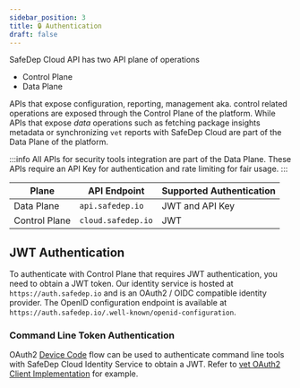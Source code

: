 ```yaml
---
sidebar_position: 3
title: 🔒 Authentication
draft: false
---
```


SafeDep Cloud API has two API plane of operations

- Control Plane
- Data Plane

APIs that expose configuration, reporting, management aka. control related operations are exposed through the Control Plane of the platform. While APIs that expose *data* operations such as fetching package insights metadata or synchronizing `vet` reports with SafeDep Cloud are part of the Data Plane of the platform.

:::info
All APIs for security tools integration are part of the Data Plane. These APIs require an API Key for authentication and rate limiting for fair usage.
:::

| Plane         | API Endpoint       | Supported Authentication |
| ------------- | ------------------ | ------------------------ |
| Data Plane    | `api.safedep.io`   | JWT and API Key          |
| Control Plane | `cloud.safedep.io` | JWT                      |

## JWT Authentication

To authenticate with Control Plane that requires JWT authentication, you need to obtain a JWT token. Our identity service is hosted at `https://auth.safedep.io` and is an OAuth2 / OIDC compatible identity provider. The OpenID configuration endpoint is available at `https://auth.safedep.io/.well-known/openid-configuration`. 

### Command Line Token Authentication

OAuth2 [Device Code](https://auth0.com/docs/get-started/authentication-and-authorization-flow/device-authorization-flow) flow can be used to authenticate command line tools with SafeDep Cloud Identity Service to obtain a JWT. Refer to [vet OAuth2 Client Implementation](https://github.com/safedep/vet/blob/main/cmd/cloud/login.go) for example.